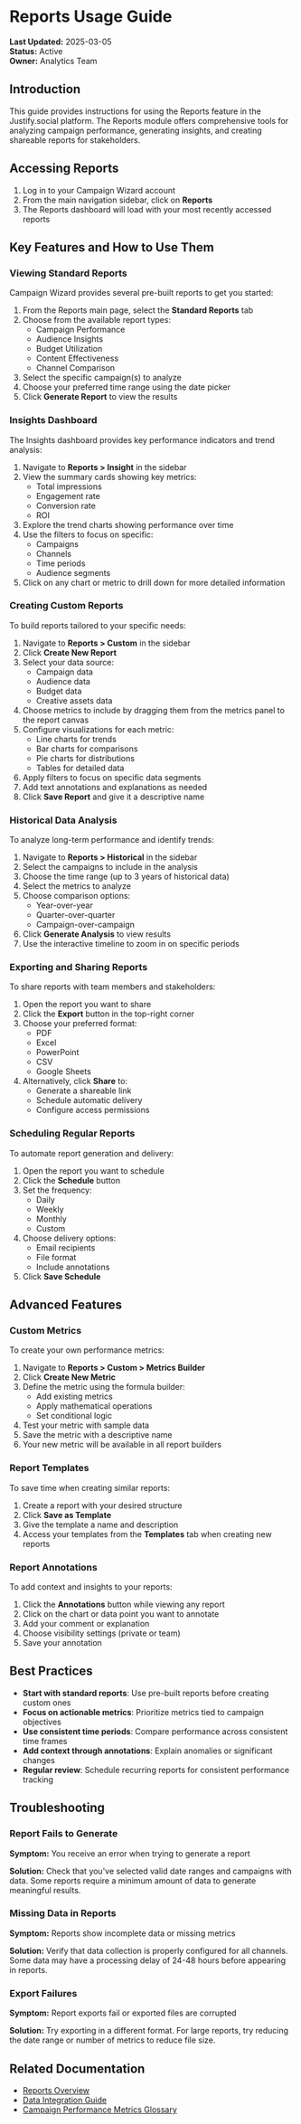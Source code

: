 # Reports Usage Guide

**Last Updated:** 2025-03-05  
**Status:** Active  
**Owner:** Analytics Team

## Introduction

This guide provides instructions for using the Reports feature in the Justify.social platform. The Reports module offers comprehensive tools for analyzing campaign performance, generating insights, and creating shareable reports for stakeholders.

## Accessing Reports

1. Log in to your Campaign Wizard account
2. From the main navigation sidebar, click on **Reports**
3. The Reports dashboard will load with your most recently accessed reports

## Key Features and How to Use Them

### Viewing Standard Reports

Campaign Wizard provides several pre-built reports to get you started:

1. From the Reports main page, select the **Standard Reports** tab
2. Choose from the available report types:
   - Campaign Performance
   - Audience Insights
   - Budget Utilization
   - Content Effectiveness
   - Channel Comparison
3. Select the specific campaign(s) to analyze
4. Choose your preferred time range using the date picker
5. Click **Generate Report** to view the results

### Insights Dashboard

The Insights dashboard provides key performance indicators and trend analysis:

1. Navigate to **Reports > Insight** in the sidebar
2. View the summary cards showing key metrics:
   - Total impressions
   - Engagement rate
   - Conversion rate
   - ROI
3. Explore the trend charts showing performance over time
4. Use the filters to focus on specific:
   - Campaigns
   - Channels
   - Time periods
   - Audience segments
5. Click on any chart or metric to drill down for more detailed information

### Creating Custom Reports

To build reports tailored to your specific needs:

1. Navigate to **Reports > Custom** in the sidebar
2. Click **Create New Report**
3. Select your data source:
   - Campaign data
   - Audience data
   - Budget data
   - Creative assets data
4. Choose metrics to include by dragging them from the metrics panel to the report canvas
5. Configure visualizations for each metric:
   - Line charts for trends
   - Bar charts for comparisons
   - Pie charts for distributions
   - Tables for detailed data
6. Apply filters to focus on specific data segments
7. Add text annotations and explanations as needed
8. Click **Save Report** and give it a descriptive name

### Historical Data Analysis

To analyze long-term performance and identify trends:

1. Navigate to **Reports > Historical** in the sidebar
2. Select the campaigns to include in the analysis
3. Choose the time range (up to 3 years of historical data)
4. Select the metrics to analyze
5. Choose comparison options:
   - Year-over-year
   - Quarter-over-quarter
   - Campaign-over-campaign
6. Click **Generate Analysis** to view results
7. Use the interactive timeline to zoom in on specific periods

### Exporting and Sharing Reports

To share reports with team members and stakeholders:

1. Open the report you want to share
2. Click the **Export** button in the top-right corner
3. Choose your preferred format:
   - PDF
   - Excel
   - PowerPoint
   - CSV
   - Google Sheets
4. Alternatively, click **Share** to:
   - Generate a shareable link
   - Schedule automatic delivery
   - Configure access permissions

### Scheduling Regular Reports

To automate report generation and delivery:

1. Open the report you want to schedule
2. Click the **Schedule** button
3. Set the frequency:
   - Daily
   - Weekly
   - Monthly
   - Custom
4. Choose delivery options:
   - Email recipients
   - File format
   - Include annotations
5. Click **Save Schedule**

## Advanced Features

### Custom Metrics

To create your own performance metrics:

1. Navigate to **Reports > Custom > Metrics Builder**
2. Click **Create New Metric**
3. Define the metric using the formula builder:
   - Add existing metrics
   - Apply mathematical operations
   - Set conditional logic
4. Test your metric with sample data
5. Save the metric with a descriptive name
6. Your new metric will be available in all report builders

### Report Templates

To save time when creating similar reports:

1. Create a report with your desired structure
2. Click **Save as Template**
3. Give the template a name and description
4. Access your templates from the **Templates** tab when creating new reports

### Report Annotations

To add context and insights to your reports:

1. Click the **Annotations** button while viewing any report
2. Click on the chart or data point you want to annotate
3. Add your comment or explanation
4. Choose visibility settings (private or team)
5. Save your annotation

## Best Practices

- **Start with standard reports**: Use pre-built reports before creating custom ones
- **Focus on actionable metrics**: Prioritize metrics tied to campaign objectives
- **Use consistent time periods**: Compare performance across consistent time frames
- **Add context through annotations**: Explain anomalies or significant changes
- **Regular review**: Schedule recurring reports for consistent performance tracking

## Troubleshooting

### Report Fails to Generate

**Symptom:** You receive an error when trying to generate a report

**Solution:** Check that you've selected valid date ranges and campaigns with data. Some reports require a minimum amount of data to generate meaningful results.

### Missing Data in Reports

**Symptom:** Reports show incomplete data or missing metrics

**Solution:** Verify that data collection is properly configured for all channels. Some data may have a processing delay of 24-48 hours before appearing in reports.

### Export Failures

**Symptom:** Report exports fail or exported files are corrupted

**Solution:** Try exporting in a different format. For large reports, try reducing the date range or number of metrics to reduce file size.

## Related Documentation

- [Reports Overview](./overview.md)
- [Data Integration Guide](../../features-backend/apis/overview.md)
- [Campaign Performance Metrics Glossary](../campaign-wizard/overview.md) 